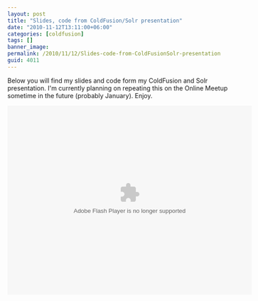 ```yaml
---
layout: post
title: "Slides, code from ColdFusion/Solr presentation"
date: "2010-11-12T13:11:00+06:00"
categories: [coldfusion]
tags: []
banner_image: 
permalink: /2010/11/12/Slides-code-from-ColdFusionSolr-presentation
guid: 4011
---
```


Below you will find my slides and code form my ColdFusion and Solr presentation. I'm currently planning on repeating this on the Online Meetup sometime in the future (probably January). Enjoy.

<object height="425" width="550"><param name="movie" value="http://slidesix.com/viewer/SlideSixViewer.swf?alias=ColdFusion-Solr-and-Killer-Robots" /><param name="menu" value="false"/><param name="scale" value="noScale"/><param name="allowFullScreen" value="true"/><param name="allowScriptAccess" value="always" /><param value="transparent" name="wmode" /><param value="quality" name="best" /><embed src="http://slidesix.com/viewer/SlideSixViewer.swf?alias=ColdFusion-Solr-and-Killer-Robots" allowscriptaccess="always" allowFullScreen="true" height="425" width="550" type="application/x-shockwave-flash" wmode="transparent" quality="best" /></object>